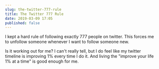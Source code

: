 ```yaml
---
slug: the-twitter-777-rule
title: The Twitter 777 Rule
date: 2019-03-09 17:05
published: false
---
```


I kept a hard rule of following exactly 777 people on twitter.
This forces me to unfollow someone whenever I want to follow someone new.

Is it working out for me? I can't really tell, but I do feel like my twitter timeline is improving 1% every time I do it.
And living the "improve your life 1% at a time" is good enough for me.

